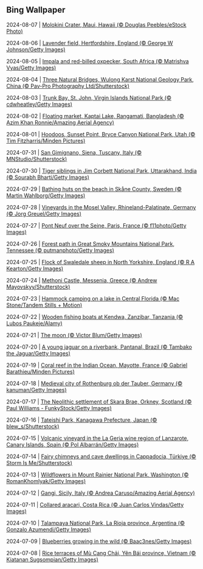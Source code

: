 ## Bing Wallpaper
2024-08-07 | [Molokini Crater, Maui, Hawaii (© Douglas Peebles/eStock Photo)](./wallpaper/2024-08-07.jpg) 

2024-08-06 | [Lavender field, Hertfordshire, England (© George W Johnson/Getty Images)](./wallpaper/2024-08-06.jpg) 

2024-08-05 | [Impala and red-billed oxpecker, South Africa (© Matrishva Vyas/Getty Images)](./wallpaper/2024-08-05.jpg) 

2024-08-04 | [Three Natural Bridges, Wulong Karst National Geology Park, China (© Pav-Pro Photography Ltd/Shutterstock)](./wallpaper/2024-08-04.jpg) 

2024-08-03 | [Trunk Bay, St. John, Virgin Islands National Park (© cdwheatley/Getty Images)](./wallpaper/2024-08-03.jpg) 

2024-08-02 | [Floating market, Kaptai Lake, Rangamati, Bangladesh (© Azim Khan Ronnie/Amazing Aerial Agency)](./wallpaper/2024-08-02.jpg) 

2024-08-01 | [Hoodoos, Sunset Point, Bryce Canyon National Park, Utah (© Tim Fitzharris/Minden Pictures)](./wallpaper/2024-08-01.jpg) 

2024-07-31 | [San Gimignano, Siena, Tuscany, Italy (© MNStudio/Shutterstock)](./wallpaper/2024-07-31.jpg) 

2024-07-30 | [Tiger siblings in Jim Corbett National Park, Uttarakhand, India (© Sourabh Bharti/Getty Images)](./wallpaper/2024-07-30.jpg) 

2024-07-29 | [Bathing huts on the beach in Skåne County, Sweden (© Martin Wahlborg/Getty Images)](./wallpaper/2024-07-29.jpg) 

2024-07-28 | [Vineyards in the Mosel Valley, Rhineland-Palatinate, Germany (© Jorg Greuel/Getty Images)](./wallpaper/2024-07-28.jpg) 

2024-07-27 | [Pont Neuf over the Seine, Paris, France (© f11photo/Getty Images)](./wallpaper/2024-07-27.jpg) 

2024-07-26 | [Forest path in Great Smoky Mountains National Park, Tennessee (© putmanphoto/Getty Images)](./wallpaper/2024-07-26.jpg) 

2024-07-25 | [Flock of Swaledale sheep in North Yorkshire, England (© R A Kearton/Getty Images)](./wallpaper/2024-07-25.jpg) 

2024-07-24 | [Methoni Castle, Messenia, Greece (© Andrew Mayovskyy/Shutterstock)](./wallpaper/2024-07-24.jpg) 

2024-07-23 | [Hammock camping on a lake in Central Florida (© Mac Stone/Tandem Stills + Motion)](./wallpaper/2024-07-23.jpg) 

2024-07-22 | [Wooden fishing boats at Kendwa, Zanzibar, Tanzania (© Lubos Paukeje/Alamy)](./wallpaper/2024-07-22.jpg) 

2024-07-21 | [The moon (© Victor Blum/Getty Images)](./wallpaper/2024-07-21.jpg) 

2024-07-20 | [A young jaguar on a riverbank, Pantanal, Brazil (© Tambako the Jaguar/Getty Images)](./wallpaper/2024-07-20.jpg) 

2024-07-19 | [Coral reef in the Indian Ocean, Mayotte, France (© Gabriel Barathieu/Minden Pictures)](./wallpaper/2024-07-19.jpg) 

2024-07-18 | [Medieval city of Rothenburg ob der Tauber, Germany (© kanuman/Getty Images)](./wallpaper/2024-07-18.jpg) 

2024-07-17 | [The Neolithic settlement of Skara Brae, Orkney, Scotland (© Paul Williams - FunkyStock/Getty Images)](./wallpaper/2024-07-17.jpg) 

2024-07-16 | [Tateishi Park, Kanagawa Prefecture, Japan (© blew_s/Shutterstock)](./wallpaper/2024-07-16.jpg) 

2024-07-15 | [Volcanic vineyard in the La Geria wine region of Lanzarote, Canary Islands, Spain (© Pol Albarrán/Getty Images)](./wallpaper/2024-07-15.jpg) 

2024-07-14 | [Fairy chimneys and cave dwellings in Cappadocia, Türkiye (© Storm Is Me/Shutterstock)](./wallpaper/2024-07-14.jpg) 

2024-07-13 | [Wildflowers in Mount Rainier National Park, Washington (© RomanKhomlyak/Getty Images)](./wallpaper/2024-07-13.jpg) 

2024-07-12 | [Gangi, Sicily, Italy (© Andrea Caruso/Amazing Aerial Agency)](./wallpaper/2024-07-12.jpg) 

2024-07-11 | [Collared aracari, Costa Rica (© Juan Carlos Vindas/Getty Images)](./wallpaper/2024-07-11.jpg) 

2024-07-10 | [Talampaya National Park, La Rioja province, Argentina (© Gonzalo Azumendi/Getty Images)](./wallpaper/2024-07-10.jpg) 

2024-07-09 | [Blueberries growing in the wild (© Baac3nes/Getty Images)](./wallpaper/2024-07-09.jpg) 

2024-07-08 | [Rice terraces of Mù Cang Chải, Yên Bái province, Vietnam (© Kiatanan Sugsompian/Getty Images)](./wallpaper/2024-07-08.jpg) 

